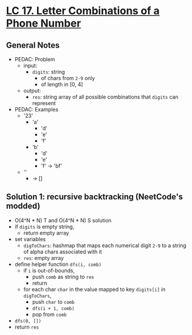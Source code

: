 # [LC 17. Letter Combinations of a Phone Number](https://leetcode.com/problems/letter-combinations-of-a-phone-number/)

## General Notes

- PEDAC: Problem
  - input:
    - `digits`: string
      - of chars from `2-9` only
      - of length in \[0, 4]
  - output:
    - `res`: string array of all possible combinations that `digits` can represent
- PEDAC: Examples
  - '23'
    - 'a'
      - 'd'
      - 'e'
      - 'f'
    - 'b'
      - 'd'
      - 'e'
      - 'f' -> 'bf'
  - ''
    - -> []

## Solution 1: recursive backtracking (NeetCode's modded)

- O(4^N \* N) T and O(4^N \* N) S solution
- if `digits` is empty string,
  - return empty array
- set variables
  - `digToChars`: hashmap that maps each numerical digit `2-9` to a string of alpha chars associated with it
  - `res`: empty array
- define helper function `dfs(i, comb)`
  - if `i` is out-of-bounds,
    - push `comb` as string to `res`
    - return
  - for each char `char` in the value mapped to key `digits[i]` in `digToChars`,
    - push `char` to `comb`
    - `dfs(i + 1, comb)`
    - pop from `comb`
- `dfs(0, [])`
- return `res`
